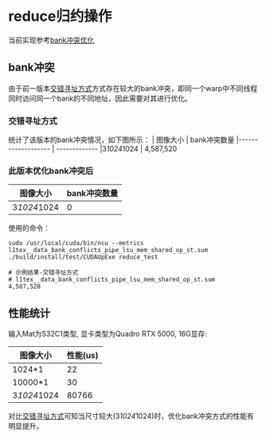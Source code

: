 # reduce归约操作
当前实现参考[bank冲突优化](https://github.com/PaddleJitLab/CUDATutorial/blob/develop/docs/09_optimize_reduce/02_bank_conflict/README.md)

## bank冲突

由于前一版本[交错寻址方式](./reduce_interleaved_addressing.md)方式存在较大的bank冲突，即同一个warp中不同线程同时访问同一个bank的不同地址，因此需要对其进行优化。
### 交错寻址方式
统计了该版本的bank冲突情况，如下图所示：
| 图像大小            | bank冲突数量
|------------------- | -------------
|3*1024*1024         | 4,587,520
### 此版本优化bank冲突后
| 图像大小            | bank冲突数量
|------------------- | -------------
|3*1024*1024         | 0

使用的命令：
```shell
sudo /usr/local/cuda/bin/ncu --metrics l1tex__data_bank_conflicts_pipe_lsu_mem_shared_op_st.sum ./build/install/test/CUDAUpExe reduce_test

# 示例结果-交错寻址方式
# l1tex__data_bank_conflicts_pipe_lsu_mem_shared_op_st.sum                                                    4,587,520
```

## 性能统计
输入Mat为S32C1类型, 显卡类型为Quadro RTX 5000, 16G显存:

| 图像大小            | 性能(us)
|------------------- | -------------
|1024*1              | 22
|10000*1             | 30
|3*1024*1024         | 80766

对比[交错寻址方式](./reduce_interleaved_addressing.md)可知当尺寸较大(3*1024*1024)时，优化bank冲突方式的性能有明显提升。
